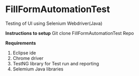 # FillFormAutomationTest
Testing of UI using Selenium Webdriver(Java)

**Instructions to setup**
Git clone FillFormAutomationTest Repo

**Requirements**
1. Eclipse ide
2. Chrome driver
3. TestNG library for Test run and reporting
4. Selemium Java libraries
